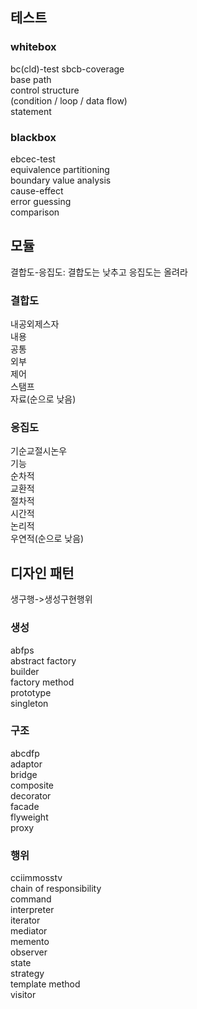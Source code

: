 ## 테스트
### whitebox
bc(cld)-test sbcb-coverage  
base path  
control structure  
(condition / loop / data flow)  
statement  
### blackbox  
ebcec-test  
equivalence partitioning  
boundary value analysis  
cause-effect  
error guessing  
comparison  

## 모듈
결합도-응집도: 결합도는 낮추고 응집도는 올려라
### 결합도
내공외제스자  
내용  
공통  
외부  
제어  
스탬프  
자료(순으로 낮음)  

### 응집도
기순교절시논우  
기능  
순차적  
교환적  
절차적  
시간적  
논리적  
우연적(순으로 낮음)  

## 디자인 패턴
생구행->생성구현행위
### 생성
abfps  
abstract factory  
builder  
factory method  
prototype  
singleton  
### 구조
abcdfp  
adaptor  
bridge  
composite  
decorator  
facade  
flyweight  
proxy  
### 행위
cciimmosstv  
chain of responsibility  
command  
interpreter  
iterator  
mediator  
memento  
observer  
state  
strategy  
template method  
visitor  
